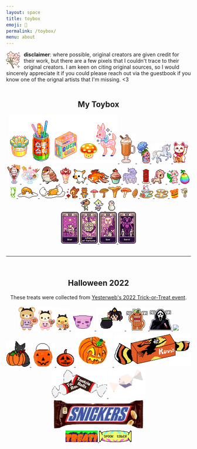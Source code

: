 ```yaml
---
layout: space
title: toybox
emoji: 🎁
permalink: /toybox/
menu: about
---
```

<div class="noext">
    <a target="_blank" href="https://foollovers.com/">
        <img src="/graphics/toy/c07-flower-cherry_blossom.gif" title="credit: foollovers" style="margin: 0 10px 0 0;" align="left"/>
    </a>
</div>
<b>disclaimer</b>: where possible, original creators are given credit for their work, but there are a few pixels that I couldn't trace to their original creators. 
I am keen on citing original sources, so I would sincerely appreciate it if you could please reach out via the guestbook if you know one of the orignal artists that I'm missing. &lt;3
<br>
<br>
<center>
    <h2>My Toybox</h2>
    <div class="noext">
        <a target="_blank" href="https://pixelins.tumblr.com/">
        <img src="/graphics/toy/pixelins.gif">
        </a>
        <a target="_blank" href="https://www.deviantart.com/king-lulu-deer">
        <img src="/graphics/toy/psl_kingluludeer.gif"/>
        </a>
        <a target="_blank" href="https://www.lejlart.com/apple.html">
        <img src="/graphics/toy/lacroixhydrangea.gif">
        </a>
        <a target="_blank" href="https://www.lejlart.com/apple.html">
        <img src="/graphics/toy/unipix2.gif"/>
        </a>
        <a target="_blank" href="https://pixels.heylouise.space/">
        <img src="/graphics/toy/50-maneki-neko1.png">
        </a>
        <a target="_blank" href="https://www.lejlart.com/apple.html">
        <img src="/graphics/toy/nyan_sundae.gif">
        </a>
        <a target="_blank" href="https://web.archive.org/web/20061013174801/http://www.scribbleland.net/">
        <img src="/graphics/toy/parfait_scribbleland.gif">
        </a>
        <a target="_blank" href="http://pokyaron.fc2web.com/sozai.htm">
        <img src="/graphics/toy/bird1.gif">
        </a>
        <img src="/graphics/toy/parfait2.png" title="If you know where this came from, please send me the link!"/>
        <a target="_blank" href="http://mes.fc2web.com/">
        <img src="/graphics/toy/smalldog1.gif">
        </a>
        <a target="_blank" href="https://www.lejlart.com/apple.html">
        <img src="/graphics/toy/goldfish1.gif">
        </a>
        <a target="_blank" href="https://www.lejlart.com/apple.html">
        <img src="/graphics/toy/cupc3.gif">
        </a>
        <a target="_blank" href="https://www.lejlart.com/apple.html">
        <img src="/graphics/toy/meltycornpixel.gif">
        </a>
        <a target="_blank" href="http://whimsical.heartette.net/">
            <img src="/graphics/toy/mail.gif" title="credit: whimsical" title="credit: appledust"/>
        </a>
        <a target="_blank" href="https://www.lejlart.com/apple.html">
        <img src="/graphics/toy/toki_dolce.gif">
        </a>
        <a target="_blank" href="https://www.lejlart.com/apple.html">
        <img src="/graphics/toy/candychan.gif">
        </a>
        <a target="_blank" href="https://www.lejlart.com/apple.html">
        <img src="/graphics/toy/negg_rainbow.gif">
        </a>
        <a target="_blank" href="https://archive.sudomemo.net/">
        <img src="/graphics/toy/frog.gif">
        </a>
        <a target="_blank" href="https://www.lejlart.com/apple.html">
        <img src="/graphics/toy/gudetama_blanket.gif">
        </a>
        <a target="_blank" href="https://www.lejlart.com/apple.html">
        <img src="/graphics/toy/gudetama_hideegg.gif">
        </a>
        <a target="_blank" href="http://cute.lolipop.jp/hotchoco.html">
        <img src="/graphics/toy/bambi.gif"/>
        </a>
        <a target="_blank" href="https://blanketfort.neocities.org/">
        <img src="/graphics/toy/mail bear.gif"/>
        </a>
        <a target="_blank" href="https://www.deviantart.com/king-lulu-deer">
        <img src="/graphics/toy/mushroomjiggle_kingluludeer.gif"/>
        </a>
        <a target="_blank" href="https://www.lejlart.com/apple.html">
        <img src="/graphics/toy/bun_tearose.gif">
        </a>
        <a target="_blank" href="https://www.lejlart.com/apple.html">
        <img src="/graphics/toy/tcup8pastelylwblue.png">
        </a>
        <img src="/graphics/toy/burgerbounce.gif" title="If you know where this came from, please send me the link! I don't think it's from http://mirukuma.blogspot.com/p/sozai.html because they sadly stole and slightly recolored a ton of Scribbleland's pixels."/>
        <a target="_blank" href="http://sorahana.ciao.jp/">
            <img src="/graphics/toy/bee.gif">
        </a>
        <a target="_blank" href="https://ac.kuchiki.net/">
        <img src="/graphics/toy/saharah.gif" title="pixel friends | Saharah"/>
        <img src="/graphics/toy/tia.gif" title="pixel friends | Tia" />
        <img src="/graphics/toy/snowman.gif" title="pixel friends | Snowman"/>
        </a>
        <br>
        <a target="_blank" href="https://www.deviantart.com/king-lulu-deer">
            <img src="/graphics/toy/star_tarot_kingluludeer.gif"/> 
            <img src="/graphics/toy/wheeloffortune_tarot_kingluludeer.gif"/> 
            <img src="/graphics/toy/sun_tarot_kingluludeer.gif"/> 
            <img src="/graphics/toy/devil_tarot_kingluludeer.gif"/>
        </a>
        <br>
        <br>
        <hr>
        <br>
        <h2>Halloween 2022</h2>
        These treats were collected from <a target="_blank" href="https://yesterweb.org/trickortreat2022/">Yesterweb's 2022 Trick-or-Treat event</a>.
        <br>
        <br>
        <a target="_blank" href="https://artwork.neocities.org/halloween.html">
        <img src="/graphics/toy/halloween2022/artworkhalloween.gif" title="treat from artwork"/>
        </a>
        <a target="_blank" href="https://dogfish99.neocities.org/morscertissima.html">
        <img src="/graphics/toy/halloween2022/fairy%20kitty%20from%20dogfish99neocities.png" title="treat from dogfish99"/>
        </a>
        <a target="_blank" href="https://blissnet.neocities.org/holiday/Hallozine2022/index.html">
        <img src="/graphics/toy/halloween2022/IppHPFV.gif" title="treat from blissnet"/>
        </a>
        <a target="_blank" href="https://gloomlee.neocities.org/trickortreat.html">
        <img src="/graphics/toy/halloween2022/pumpkindomo2022sticker-gloomlee.gif" title="treat from gloomlee"/>
        </a>
        <a target="_blank" href="https://gloomlee.neocities.org/trickortreat.html">
        <img src="/graphics/toy/halloween2022/scream2022sticker-gloomlee.gif" title="treat from gloomlee"/>
        </a>
        <a target="_blank" href="https://redrevelry.neocities.org/">
        <img src="https://i.imgur.com/cBEXPv1.png">
        </a>
        <a target="_blank" href="https://expectationemesis.net/holiday/halloween2022.html">
        <img src="/graphics/toy/halloween2022/expectationemesis-pumpkinkitty.gif" title="treat from expectationemesis"/>
        </a>
        <a target="_blank" href="https://critterprincetoys.neocities.org/halloween.html">
        <img src="/graphics/toy/halloween2022/PUMPKINBUCKET.png" title="treat from critterprincetoys"/>
        </a>
        <a target="_blank" href="https://paintkiller.neocities.org/new/haloween2022.html">
        <img src="/graphics/toy/halloween2022/derpkin.png" title="treat from paintkiller"/>
        </a>
        <a target="_blank" href="https://creaturefeature.neocities.org/misc/halloween.html">
        <img src="/graphics/toy/halloween2022/jacklatern.png" width="20%" height="20%" title="treat from creaturefeature"/>
        </a>
        <a target="_blank" href="https://frogpondblues.neocities.org/halloween/halloween.html">
        <img src="/graphics/toy/halloween2022/kiss.png" title="treat from frogpondblues"/>
        </a>
        <a target="_blank" href="https://kreepykeys.neocities.org/">
        <img src="/graphics/toy/halloween2022/tootsierolls.gif" width="30%" height="30%" title="treat from kreepykeys"/>
        </a>
        <a target="_blank" href="https://doctordizzy.neocities.org/halloween">
        <img src="/graphics/toy/halloween2022/candy_spin.gif" width="20%" height="20%" title="treat from doctordizzy"/>
        </a>
        <a target="_blank" href="https://fr1234.neocities.org/halloween.html">
        <img src="/graphics/toy/halloween2022/snickers_fr1234neocities.png" width="50%" height="50%" title="treat from fr1234"/>
        </a>
        <br>
        <a target="_blank" href="https://yesterweb.org/trickortreat2022/">
        <img src="/graphics/toy/halloween2022/yesterweb2022tot.gif"/>
        </a>
        <a target="_blank" href="https://lophius.xyz/halloween2022/halloween2022.html">
        <img src="/graphics/toy/halloween2022/lophiusxyz-spooktober2022.gif" title="treat from lophius.xyz's game"/>
        </a>
    </div>
</center>